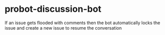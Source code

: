 # probot-discussion-bot
If an issue gets flooded with comments then the bot automatically locks the issue and create a new issue to resume the conversation
